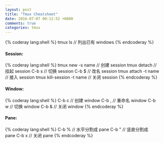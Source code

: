 ```yaml
---
layout: post
title: "Tmux Cheatsheet"
date: 2016-07-07 00:12:52 +0800
comments: true
categories: tmux
---
```


{% coderay lang:shell %}
tmux ls    // 列出已有 windows
{% endcoderay %}

<!--more-->

#### Session:

{% coderay lang:shell %}
tmux new -s name          // 创建 session
tmux detach                // 挂起 session
C-b s                      // 切换 session
C-b $                      // 改名 session
tmux attach -t name        // 接入 session
tmux kill-session -t name  // 关闭 session
{% endcoderay %}

#### Window:

{% coderay lang:shell %}
C-b c          // 创建  window
C-b ,          // 重命名 window
C-b w          // 切换  window
C-b &          // 关闭  window
{% endcoderay %}

#### Pane:

{% coderay lang:shell %}
C-b %        // 水平分割成 pane
C-b "        // 竖直分割成 pane
C-b x        // 关闭 pane
{% endcoderay %}